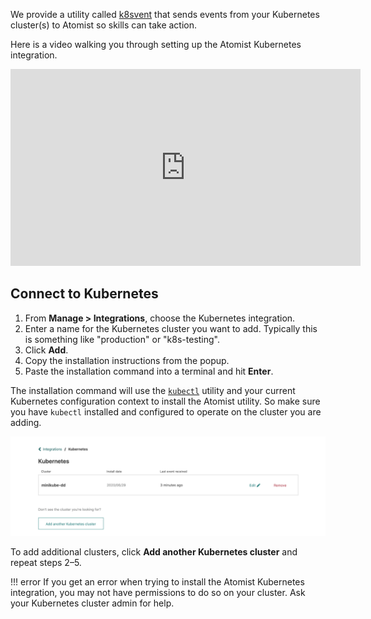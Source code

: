 We provide a utility called [k8svent][] that sends events from your
Kubernetes cluster(s) to Atomist so skills can take action.

Here is a video walking you through setting up the Atomist Kubernetes
integration.

<div style="text-align:center;">
  <iframe width="560" height="315" src="https://www.youtube-nocookie.com/embed/wuRDAi9mQmY" frameborder="0" allow="accelerometer; autoplay; encrypted-media; gyroscope; picture-in-picture" allowfullscreen></iframe>
</div>

[k8svent]: https://github.com/atomist/k8svent (Atomist k8svent utility)

## Connect to Kubernetes

1.  From **Manage > Integrations**, choose the Kubernetes integration.
2.  Enter a name for the Kubernetes cluster you want to add.
    Typically this is something like "production" or "k8s-testing".
3.  Click **Add**.
4.  Copy the installation instructions from the popup.
5.  Paste the installation command into a terminal and hit **Enter**.

The installation command will use the [`kubectl`][kubectl] utility and
your current Kubernetes configuration context to install the Atomist
utility.  So make sure you have `kubectl` installed and configured to
operate on the cluster you are adding.

![Atomist Kubernetes Cluster Integration](img/kubernetes/kubernetes-integration.png)

To add additional clusters, click **Add another Kubernetes cluster**
and repeat steps 2–5.

!!! error
    If you get an error when trying to install the Atomist Kubernetes
    integration, you may not have permissions to do so on your cluster.
    Ask your Kubernetes cluster admin for help.

[kubectl]: https://kubernetes.io/docs/reference/kubectl/overview/ (kubectl Overview)

